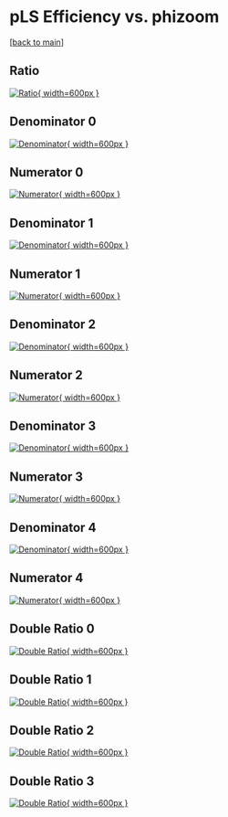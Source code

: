 # pLS Efficiency vs. phizoom

[[back to main](./)]



## Ratio

[![Ratio](../mtv/var/pLS_loweta_211_1_eff_phizoom.png){ width=600px }](../mtv/var/pLS_loweta_211_1_eff_phizoom.pdf)

## Denominator 0

[![Denominator](../mtv/den/pLS_loweta_211_1_eff_phizoom_den0.png){ width=600px }](../mtv/den/pLS_loweta_211_1_eff_phizoom_den0.pdf)

## Numerator 0

[![Numerator](../mtv/num/pLS_loweta_211_1_eff_phizoom_num0.png){ width=600px }](../mtv/num/pLS_loweta_211_1_eff_phizoom_num0.pdf)

## Denominator 1

[![Denominator](../mtv/den/pLS_loweta_211_1_eff_phizoom_den1.png){ width=600px }](../mtv/den/pLS_loweta_211_1_eff_phizoom_den1.pdf)

## Numerator 1

[![Numerator](../mtv/num/pLS_loweta_211_1_eff_phizoom_num1.png){ width=600px }](../mtv/num/pLS_loweta_211_1_eff_phizoom_num1.pdf)

## Denominator 2

[![Denominator](../mtv/den/pLS_loweta_211_1_eff_phizoom_den2.png){ width=600px }](../mtv/den/pLS_loweta_211_1_eff_phizoom_den2.pdf)

## Numerator 2

[![Numerator](../mtv/num/pLS_loweta_211_1_eff_phizoom_num2.png){ width=600px }](../mtv/num/pLS_loweta_211_1_eff_phizoom_num2.pdf)

## Denominator 3

[![Denominator](../mtv/den/pLS_loweta_211_1_eff_phizoom_den3.png){ width=600px }](../mtv/den/pLS_loweta_211_1_eff_phizoom_den3.pdf)

## Numerator 3

[![Numerator](../mtv/num/pLS_loweta_211_1_eff_phizoom_num3.png){ width=600px }](../mtv/num/pLS_loweta_211_1_eff_phizoom_num3.pdf)

## Denominator 4

[![Denominator](../mtv/den/pLS_loweta_211_1_eff_phizoom_den4.png){ width=600px }](../mtv/den/pLS_loweta_211_1_eff_phizoom_den4.pdf)

## Numerator 4

[![Numerator](../mtv/num/pLS_loweta_211_1_eff_phizoom_num4.png){ width=600px }](../mtv/num/pLS_loweta_211_1_eff_phizoom_num4.pdf)

## Double Ratio 0

[![Double Ratio](../mtv/ratio/pLS_loweta_211_1_eff_phizoom_ratio0.png){ width=600px }](../mtv/ratio/pLS_loweta_211_1_eff_phizoom_ratio0.pdf)

## Double Ratio 1

[![Double Ratio](../mtv/ratio/pLS_loweta_211_1_eff_phizoom_ratio1.png){ width=600px }](../mtv/ratio/pLS_loweta_211_1_eff_phizoom_ratio1.pdf)

## Double Ratio 2

[![Double Ratio](../mtv/ratio/pLS_loweta_211_1_eff_phizoom_ratio2.png){ width=600px }](../mtv/ratio/pLS_loweta_211_1_eff_phizoom_ratio2.pdf)

## Double Ratio 3

[![Double Ratio](../mtv/ratio/pLS_loweta_211_1_eff_phizoom_ratio3.png){ width=600px }](../mtv/ratio/pLS_loweta_211_1_eff_phizoom_ratio3.pdf)

